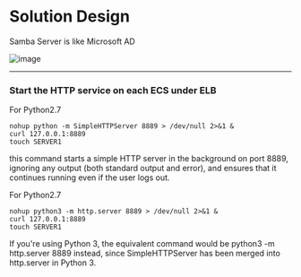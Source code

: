 # Solution Design

Samba Server is like Microsoft AD

![image](https://github.com/user-attachments/assets/3455ad81-0cc9-4c60-be31-92bd034bee2e)

---

### Start the HTTP service on each ECS under ELB

For Python2.7
```shell
nohup python -m SimpleHTTPServer 8889 > /dev/null 2>&1 &
curl 127.0.0.1:8889
touch SERVER1 
```
 this command starts a simple HTTP server in the background on port 8889, ignoring any output (both standard output and error), and ensures that it continues running even if the user logs out.

For Python2.7
```shell
nohup python3 -m http.server 8889 > /dev/null 2>&1 &
curl 127.0.0.1:8889
touch SERVER1 
```
 If you're using Python 3, the equivalent command would be python3 -m http.server 8889 instead, since SimpleHTTPServer has been merged into http.server in Python 3.
